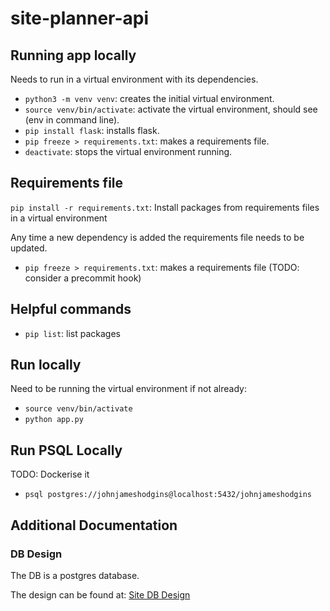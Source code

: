 # site-planner-api

## Running app locally

Needs to run in a virtual environment with its dependencies.

- `python3 -m venv venv`: creates the initial virtual environment.
- `source venv/bin/activate`: activate the virtual environment, should see (env in command line).
- `pip install flask`: installs flask.
- `pip freeze > requirements.txt`: makes a requirements file.
- `deactivate`: stops the virtual environment running.

## Requirements file

`pip install -r requirements.txt`:  Install packages from requirements files in a virtual environment

Any time a new dependency is added the requirements file needs to be updated.

- `pip freeze > requirements.txt`: makes a requirements file  (TODO: consider a precommit hook)

## Helpful commands

- `pip list`: list packages

## Run locally

Need to be running the virtual environment if not already:

- `source venv/bin/activate`
- `python app.py`


## Run PSQL Locally

TODO: Dockerise it

- `psql postgres://johnjameshodgins@localhost:5432/johnjameshodgins`


## Additional Documentation

### DB Design

The DB is a postgres database.

The design can be found at: [Site DB Design](docs/siteDBDesign.pdf)
